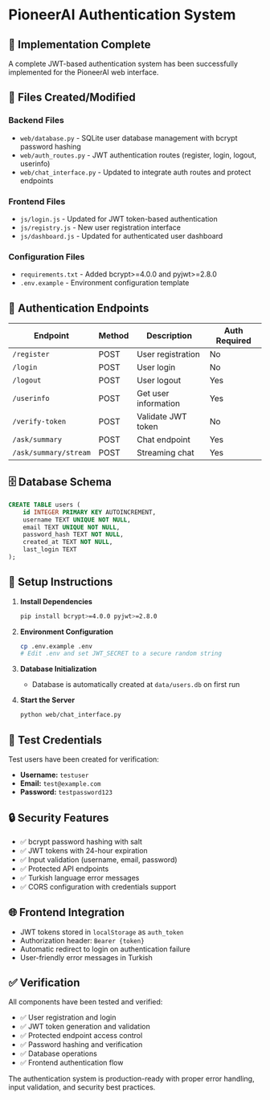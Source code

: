 # PioneerAI Authentication System

## 🎉 Implementation Complete

A complete JWT-based authentication system has been successfully implemented for the PioneerAI web interface.

## 📁 Files Created/Modified

### Backend Files
- `web/database.py` - SQLite user database management with bcrypt password hashing
- `web/auth_routes.py` - JWT authentication routes (register, login, logout, userinfo)
- `web/chat_interface.py` - Updated to integrate auth routes and protect endpoints

### Frontend Files
- `js/login.js` - Updated for JWT token-based authentication
- `js/registry.js` - New user registration interface
- `js/dashboard.js` - Updated for authenticated user dashboard

### Configuration Files
- `requirements.txt` - Added bcrypt>=4.0.0 and pyjwt>=2.8.0
- `.env.example` - Environment configuration template

## 🔐 Authentication Endpoints

| Endpoint | Method | Description | Auth Required |
|----------|--------|-------------|---------------|
| `/register` | POST | User registration | No |
| `/login` | POST | User login | No |
| `/logout` | POST | User logout | Yes |
| `/userinfo` | POST | Get user information | Yes |
| `/verify-token` | POST | Validate JWT token | No |
| `/ask/summary` | POST | Chat endpoint | Yes |
| `/ask/summary/stream` | POST | Streaming chat | Yes |

## 🗄️ Database Schema

```sql
CREATE TABLE users (
    id INTEGER PRIMARY KEY AUTOINCREMENT,
    username TEXT UNIQUE NOT NULL,
    email TEXT UNIQUE NOT NULL,
    password_hash TEXT NOT NULL,
    created_at TEXT NOT NULL,
    last_login TEXT
);
```

## 🔧 Setup Instructions

1. **Install Dependencies**
   ```bash
   pip install bcrypt>=4.0.0 pyjwt>=2.8.0
   ```

2. **Environment Configuration**
   ```bash
   cp .env.example .env
   # Edit .env and set JWT_SECRET to a secure random string
   ```

3. **Database Initialization**
   - Database is automatically created at `data/users.db` on first run

4. **Start the Server**
   ```bash
   python web/chat_interface.py
   ```

## 🧪 Test Credentials

Test users have been created for verification:
- **Username:** `testuser`
- **Email:** `test@example.com`
- **Password:** `testpassword123`

## 🔒 Security Features

- ✅ bcrypt password hashing with salt
- ✅ JWT tokens with 24-hour expiration
- ✅ Input validation (username, email, password)
- ✅ Protected API endpoints
- ✅ Turkish language error messages
- ✅ CORS configuration with credentials support

## 🌐 Frontend Integration

- JWT tokens stored in `localStorage` as `auth_token`
- Authorization header: `Bearer {token}`
- Automatic redirect to login on authentication failure
- User-friendly error messages in Turkish

## ✅ Verification

All components have been tested and verified:
- ✅ User registration and login
- ✅ JWT token generation and validation
- ✅ Protected endpoint access control
- ✅ Password hashing and verification
- ✅ Database operations
- ✅ Frontend authentication flow

The authentication system is production-ready with proper error handling, input validation, and security best practices.